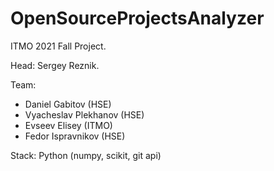 # OpenSourceProjectsAnalyzer

ITMO 2021 Fall Project.

Head: Sergey Reznik.

Team: 
* Daniel Gabitov (HSE)
* Vyacheslav Plekhanov (HSE)
* Evseev Elisey (ITMO)
* Fedor Ispravnikov (HSE)
  
Stack: Python (numpy, scikit, git api)

